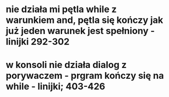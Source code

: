 # nie działa mi pętla while z warunkiem and, pętla się kończy jak już jeden warunek jest spełniony - linijki 292-302
# w konsoli nie działa dialog z porywaczem - prgram kończy się na while -	linijki; 403-426


